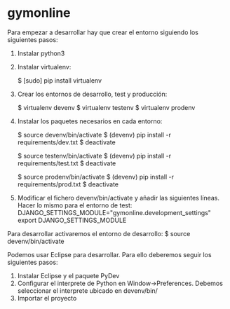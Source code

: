 # gymonline

Para empezar a desarrollar hay que crear el entorno siguiendo los siguientes pasos:

1. Instalar python3

2. Instalar virtualenv: 

	$ [sudo] pip install virtualenv
	
3. Crear los entornos de desarrollo, test y producción:

	$ virtualenv devenv
	$ virtualenv testenv
	$ virtualenv prodenv
	
4. Instalar los paquetes necesarios en cada entorno:

	$ source devenv/bin/activate
	$ (devenv) pip install -r requirements/dev.txt
	$ deactivate
	
	$ source testenv/bin/activate
	$ (devenv) pip install -r requirements/test.txt
	$ deactivate

	$ source prodenv/bin/activate
	$ (devenv) pip install -r requirements/prod.txt
	$ deactivate
	
5. Modificar el fichero devenv/bin/activate y añadir las siguientes líneas. Hacer lo mismo para el entorno de test:
	DJANGO_SETTINGS_MODULE="gymonline.development_settings"
	export DJANGO_SETTINGS_MODULE


Para desarrollar activaremos el entorno de desarrollo: 
	$ source devenv/bin/activate

Podemos usar Eclipse para desarrollar. Para ello deberemos seguir los siguientes pasos:

1. Instalar Eclipse y el paquete PyDev
2. Configurar el interprete de Python en Window->Preferences. Debemos seleccionar el interprete ubicado en devenv/bin/
3. Importar el proyecto



